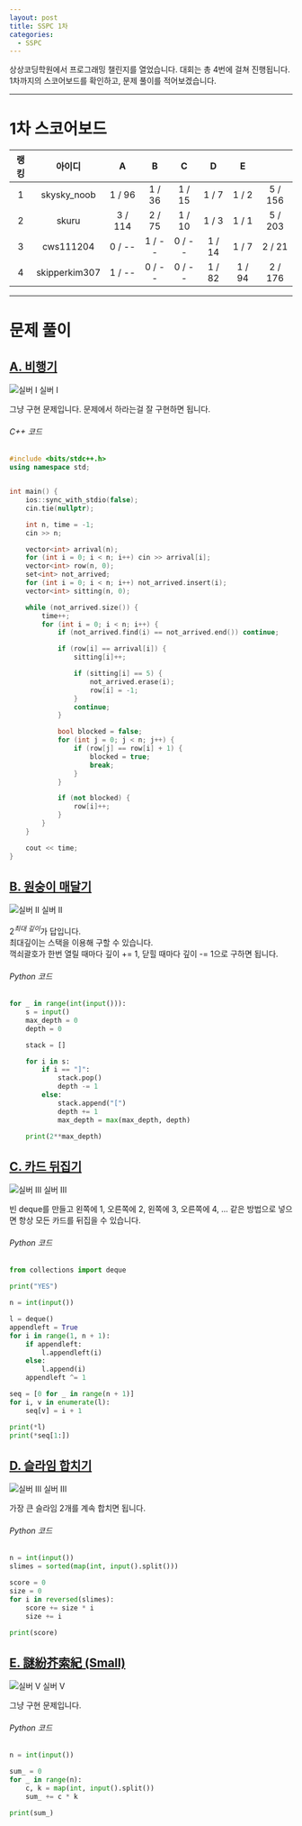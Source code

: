 ```yaml
---
layout: post
title: SSPC 1차
categories:
  - SSPC
---
```


상상코딩학원에서 프로그래밍 챌린지를 열었습니다. 대회는 총 4번에 걸쳐 진행됩니다.  
1차까지의 스코어보드를 확인하고, 문제 풀이를 적어보겠습니다.

---

# 1차 스코어보드

| 랭킹 |    아이디     |    A    |    B    |    C    |   D    |   E    |         |
| :--: | :-----------: | :-----: | :-----: | :-----: | :----: | :----: | :-----: |
|  1   |  skysky_noob  | 1 / 96  | 1 / 36  | 1 / 15  | 1 / 7  | 1 / 2  | 5 / 156 |
|  2   |     skuru     | 3 / 114 | 2 / 75  | 1 / 10  | 1 / 3  | 1 / 1  | 5 / 203 |
|  3   |   cws111204   | 0 / \-- | 1 / \-- | 0 / \-- | 1 / 14 | 1 / 7  | 2 / 21  |
|  4   | skipperkim307 | 1 / \-- | 0 / \-- | 0 / \-- | 1 / 82 | 1 / 94 | 2 / 176 |

<script src="/assets/js/src/scoreboard.js"></script>

---

# 문제 풀이

## [A. 비행기](https://www.acmicpc.net/problem/3256)

<div class="difficulty">
  <img class="solvedac-tier" src="https://d2gd6pc034wcta.cloudfront.net/tier/10.svg" alt="실버 I">
  <span class="silver">실버 I</span>
</div>

그냥 구현 문제입니다. 문제에서 하라는걸 잘 구현하면 됩니다.

###### C++ 코드

```cpp
#include <bits/stdc++.h>
using namespace std;


int main() {
    ios::sync_with_stdio(false);
    cin.tie(nullptr);

    int n, time = -1;
    cin >> n;

    vector<int> arrival(n);
    for (int i = 0; i < n; i++) cin >> arrival[i];
    vector<int> row(n, 0);
    set<int> not_arrived;
    for (int i = 0; i < n; i++) not_arrived.insert(i);
    vector<int> sitting(n, 0);

    while (not_arrived.size()) {
        time++;
        for (int i = 0; i < n; i++) {
            if (not_arrived.find(i) == not_arrived.end()) continue;

            if (row[i] == arrival[i]) {
                sitting[i]++;

                if (sitting[i] == 5) {
                    not_arrived.erase(i);
                    row[i] = -1;
                }
                continue;
            }

            bool blocked = false;
            for (int j = 0; j < n; j++) {
                if (row[j] == row[i] + 1) {
                    blocked = true;
                    break;
                }
            }

            if (not blocked) {
                row[i]++;
            }
        }
    }

    cout << time;
}
```

## [B. 원숭이 매달기](https://www.acmicpc.net/problem/2716)

<div class="difficulty">
  <img class="solvedac-tier" src="https://d2gd6pc034wcta.cloudfront.net/tier/9.svg" alt="실버 II">
  <span class="silver">실버 II</span>
</div>

$2^{최대\ 깊이}$가 답입니다.  
최대깊이는 스택을 이용해 구할 수 있습니다.  
꺽쇠괄호가 한번 열릴 때마다 깊이 += 1, 닫힐 때마다 깊이 -= 1으로 구하면 됩니다.

###### Python 코드

```py
for _ in range(int(input())):
    s = input()
    max_depth = 0
    depth = 0

    stack = []

    for i in s:
        if i == "]":
            stack.pop()
            depth -= 1
        else:
            stack.append("[")
            depth += 1
            max_depth = max(max_depth, depth)

    print(2**max_depth)

```

## [C. 카드 뒤집기](https://www.acmicpc.net/problem/27920)

<div class="difficulty">
  <img class="solvedac-tier" src="https://d2gd6pc034wcta.cloudfront.net/tier/8.svg" alt="실버 III">
  <span class="silver">실버 III</span>
</div>

빈 deque를 만들고 왼쪽에 1, 오른쪽에 2, 왼쪽에 3, 오른쪽에 4, ... 같은 방법으로 넣으면 항상 모든 카드를 뒤집을 수 있습니다.

###### Python 코드

```py
from collections import deque

print("YES")

n = int(input())

l = deque()
appendleft = True
for i in range(1, n + 1):
    if appendleft:
        l.appendleft(i)
    else:
        l.append(i)
    appendleft ^= 1

seq = [0 for _ in range(n + 1)]
for i, v in enumerate(l):
    seq[v] = i + 1

print(*l)
print(*seq[1:])
```

## [D. 슬라임 합치기](https://www.acmicpc.net/problem/14241)

<div class="difficulty">
  <img class="solvedac-tier" src="https://d2gd6pc034wcta.cloudfront.net/tier/8.svg" alt="실버 III">
  <span class="silver">실버 III</span>
</div>

가장 큰 슬라임 2개를 계속 합치면 됩니다.

###### Python 코드

```py
n = int(input())
slimes = sorted(map(int, input().split()))

score = 0
size = 0
for i in reversed(slimes):
    score += size * i
    size += i

print(score)
```

## [E. 謎紛芥索紀 (Small)](https://www.acmicpc.net/problem/14730)

<div class="difficulty">
  <img class="solvedac-tier" src="https://d2gd6pc034wcta.cloudfront.net/tier/6.svg" alt="실버 V">
  <span class="silver">실버 V</span>
</div>

그냥 구현 문제입니다.

###### Python 코드

```py
n = int(input())

sum_ = 0
for _ in range(n):
    c, k = map(int, input().split())
    sum_ += c * k

print(sum_)
```
